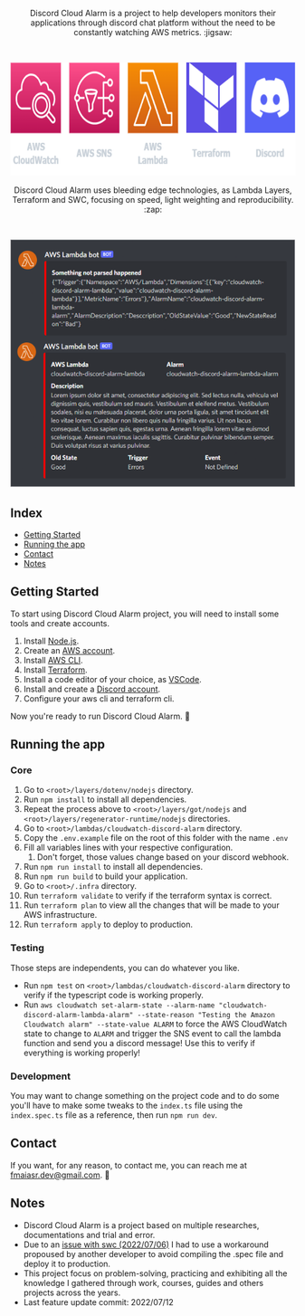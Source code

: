 <p align="center">
  Discord Cloud Alarm is a project to help developers monitors their applications through discord chat platform without the need to be constantly watching AWS metrics. :jigsaw: 
</p>

<br />

<p align="center">
  <img src=".github/technologies.png" alt="Technologies Logos" height="200" />
</p>

<p align="center">
  Discord Cloud Alarm uses bleeding edge technologies, as Lambda Layers, Terraform and SWC, focusing on speed, light weighting and reproducibility. :zap:
</p>

<br />

<p align="center">
  <img src=".github/discordMessages.png" />
</p>

## Index
- [Getting Started][100]
- [Running the app][101]
- [Contact][102]
- [Notes][103]

[100]: #getting-started
[101]: #running-the-app
[102]: #contact
[103]: #notes

## Getting Started
To start using Discord Cloud Alarm project, you will need to install some tools and create accounts.

1. Install [Node.js](https://nodejs.org/en/).
2. Create an [AWS account](https://aws.amazon.com/).
3. Install [AWS CLI](https://aws.amazon.com/cli).
4. Install [Terraform](https://www.terraform.io/downloads).
5. Install a code editor of your choice, as [VSCode][201].
6. Install and create a [Discord account](https://discord.com/).
7. Configure your aws cli and terraform cli.

[201]: https://code.visualstudio.com/

Now you're ready to run Discord Cloud Alarm. :rocket:

## Running the app

### Core
1. Go to `<root>/layers/dotenv/nodejs` directory.
2. Run `npm install` to install all dependencies.
3. Repeat the process above to `<root>/layers/got/nodejs` and `<root>/layers/regenerator-runtime/nodejs` directories.
4. Go to `<root>/lambdas/cloudwatch-discord-alarm` directory.
5. Copy the `.env.example` file on the root of this folder with the name `.env`
6. Fill all variables lines with your respective configuration. 
   1. Don't forget, those values change based on your discord webhook.
7. Run `npm run install` to install all dependencies.
8. Run `npm run build` to build your application.
9. Go to `<root>/.infra` directory.
10. Run `terraform validate` to verify if the terraform syntax is correct.
11. Run `terraform plan` to view all the changes that will be made to your AWS infrastructure.
12. Run `terraform apply` to deploy to production.

### Testing
Those steps are independents, you can do whatever you like.

- Run `npm test` on `<root>/lambdas/cloudwatch-discord-alarm` directory to verify if the typescript code is working properly.
- Run `aws cloudwatch set-alarm-state --alarm-name "cloudwatch-discord-alarm-lambda-alarm" --state-reason "Testing the Amazon Cloudwatch alarm" --state-value ALARM` to force the AWS CloudWatch state to change to `ALARM` and trigger the SNS event to call the lambda function and send you a discord message! Use this to verify if everything is working properly!

### Development
You may want to change something on the project code and to do some you'll have to make some tweaks to the `index.ts` file using the `index.spec.ts` file as a reference, then run `npm run dev`.

## Contact
If you want, for any reason, to contact me, you can reach me at [fmaiasr.dev@gmail.com][400]. :email:

[400]: mailto:fmaiasr.dev@gmail.com?subject=Discord%20Cloud%20Alarm%20Github%20Project

## Notes
- Discord Cloud Alarm is a project based on multiple researches, documentations and trial and error.
- Due to an [issue with swc (2022/07/06)][500] I had to use a workaround propoused by another developer to avoid compiling the .spec file and deploy it to production.
- This project focus on problem-solving, practicing and exhibiting all the knowledge I gathered through work, courses, guides and others projects across the years.
- Last feature update commit: 2022/07/12
  
[500]: https://github.com/swc-project/jest/issues/62
